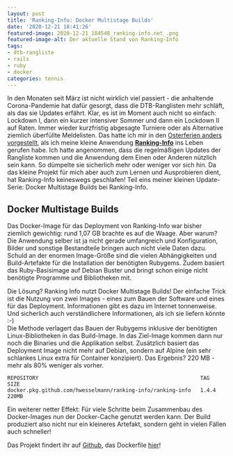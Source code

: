 ```yaml
---
layout: post
title: 'Ranking-Info: Docker Multistage Builds'
date: '2020-12-21 18:41:26'
featured-image: 2020-12-21_184548_ranking-info.net_.png
featured-image-alt: Der aktuelle Stand von Ranking-Info
tags:
- dtb-rangliste
- rails
- ruby
- docker
categories: tennis
---
```

In den Monaten seit März ist nicht wirklich viel passiert - die anhaltende Corona-Pandemie hat dafür gesorgt, dass die DTB-Ranglisten mehr schläft,  als das sie Updates erfährt. Klar, es ist im Moment auch nicht so einfach: Lockdown I, dann ein kurzer intensiver Sommer und dann ein Lockdown II auf Raten. Immer wieder kurzfristig abgesagte Turniere oder als Alternative ziemlich überfüllte Meldelisten. Das hatte ich mir in den [Osterferien anders vorgestellt](https://www.h-dawg.de/nebenprojekt-ranking-info/), als ich meine kleine Anwendung __[Ranking-Info](https://www.ranking-info.net/)__ ins Leben gerufen habe. Ich hatte angenommen, dass die regelmäßigen Updates der Rangliste kommen und die Anwendung dem Einen oder Anderen nützlich sein kann. So dümpelte sie sicherlich mehr oder weniger vor sich hin. Da das kleine Projekt für mich aber auch zum Lernen und Ausprobieren dient, hat Ranking-Info keineswegs geschlafen! Teil eins meiner kleinen Update-Serie: Docker Multistage Builds bei Ranking-Info.

## Docker Multistage Builds

Das Docker-Image für das Deployment von Ranking-Info war bisher ziemlich gewichtig: rund 1,07 GB brachte es auf die Waage. Aber warum?  Die Anwendung selber ist ja nicht gerade umfangreich und Konfiguration, Bilder und sonstige Bestandteile bringen auch nicht viele Daten dazu. Schuld an der enormen Image-Größe sind die vielen Abhängigkeiten und Build-Artefakte für die Installation der benötigten Rubygems. Zudem basiert das Ruby-Basisimage auf Debian Buster und bringt schon einige nicht benötigte Programme und Bibliotheken mit.

Die Lösung? Ranking Info nutzt Docker Multistage Builds! Der einfache Trick ist die Nutzung von zwei Images - eines zum Bauen der Software und eines für das Deployment. Informationen gibt es dazu im Internet tonnenweise. Und sicherlich auch verständlichere Informationen, als ich sie liefern könnte :-)  
Die Methode verlagert das Bauen der Rubygems inklusive der benötigten Linux-Bibliotheken in das Build-Image. In das Ziel-Image kommen dann nur noch die Binaries und die Applikation selbst. Zusätzlich basiert das Deployment Image nicht mehr auf Debian, sondern auf Alpine (ein sehr schlankes Linux extra für Container konzipiert). Das Ergebnis? 220 MB - mehr als 80% weniger als vorher.

<pre class="wp-block-code"><code>REPOSITORY                                                    TAG                 SIZE
docker.pkg.github.com/hwesselmann/ranking-info/ranking-info   1.4.4               220MB</code></pre>

Ein weiterer netter Effekt: Für viele Schritte beim Zusammenbau des Docker-Images nun der Docker-Cache genutzt werden kann. Der Build produziert also nicht nur ein kleineres Artefakt, sondern geht in vielen Fällen auch schneller!

Das Projekt findert ihr auf [Github](https://github.com/hwesselmann/ranking-info), das Dockerfile [hier](https://github.com/hwesselmann/ranking-info/blob/main/Dockerfile)!